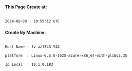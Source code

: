 
   
#### This Page Create at:

```bash

2024-08-08 - 10:55:12 UTC

```

#### Create By Machine:

```bash

Host Name : fv-az1543-944

platform  : Linux-6.5.0-1025-azure-x86_64-with-glibc2.35

Ip Local  : 10.1.0.183

```

